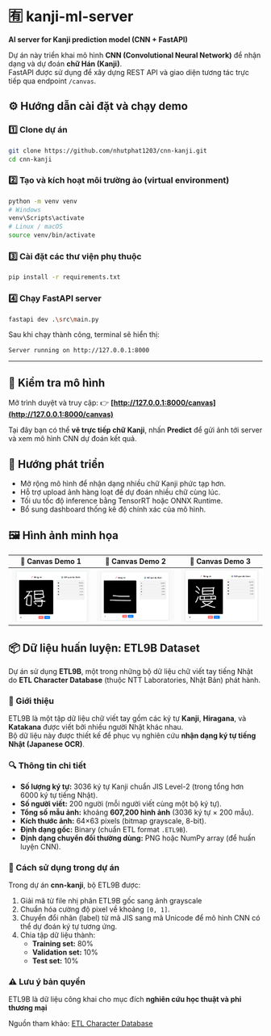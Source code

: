 
# 🈶 kanji-ml-server  
**AI server for Kanji prediction model (CNN + FastAPI)**  

Dự án này triển khai mô hình **CNN (Convolutional Neural Network)** để nhận dạng và dự đoán **chữ Hán (Kanji)**.  
FastAPI được sử dụng để xây dựng REST API và giao diện tương tác trực tiếp qua endpoint `/canvas`.

## ⚙️ Hướng dẫn cài đặt và chạy demo

### 1️⃣ Clone dự án

```bash
git clone https://github.com/nhutphat1203/cnn-kanji.git
cd cnn-kanji
````

### 2️⃣ Tạo và kích hoạt môi trường ảo (virtual environment)

```bash
python -m venv venv
# Windows
venv\Scripts\activate
# Linux / macOS
source venv/bin/activate
```

### 3️⃣ Cài đặt các thư viện phụ thuộc

```bash
pip install -r requirements.txt
```

### 4️⃣ Chạy FastAPI server

```bash
fastapi dev .\src\main.py
```

Sau khi chạy thành công, terminal sẽ hiển thị:

```
Server running on http://127.0.0.1:8000
```

---

## 🧠 Kiểm tra mô hình

Mở trình duyệt và truy cập:
👉 **[http://127.0.0.1:8000/canvas](http://127.0.0.1:8000/canvas)**

Tại đây bạn có thể **vẽ trực tiếp chữ Kanji**, nhấn **Predict** để gửi ảnh tới server và xem mô hình CNN dự đoán kết quả.



## 🚀 Hướng phát triển

* Mở rộng mô hình để nhận dạng nhiều chữ Kanji phức tạp hơn.
* Hỗ trợ upload ảnh hàng loạt để dự đoán nhiều chữ cùng lúc.
* Tối ưu tốc độ inference bằng TensorRT hoặc ONNX Runtime.
* Bổ sung dashboard thống kê độ chính xác của mô hình.

## 🖼️ Hình ảnh minh họa

| 🧩 Canvas Demo 1 | 🧩 Canvas Demo 2 | 🧩 Canvas Demo 3 |
|:----------------:|:----------------:|:----------------:|
| ![Canvas 1](images/1.png) | ![Canvas 2](images/2.png) | ![Canvas 3](images/3.png) |


## 📦 Dữ liệu huấn luyện: ETL9B Dataset

Dự án sử dụng **ETL9B**, một trong những bộ dữ liệu chữ viết tay tiếng Nhật do **ETL Character Database** (thuộc NTT Laboratories, Nhật Bản) phát hành.

### 🧾 Giới thiệu
ETL9B là một tập dữ liệu chữ viết tay gồm các ký tự **Kanji**, **Hiragana**, và **Katakana** được viết bởi nhiều người Nhật khác nhau.  
Bộ dữ liệu này được thiết kế để phục vụ nghiên cứu **nhận dạng ký tự tiếng Nhật (Japanese OCR)**.

### 🔍 Thông tin chi tiết
- **Số lượng ký tự:** 3036 ký tự Kanji chuẩn JIS Level-2 (trong tổng hơn 6000 ký tự tiếng Nhật).  
- **Số người viết:** 200 người (mỗi người viết cùng một bộ ký tự).  
- **Tổng số mẫu ảnh:** khoảng **607,200 hình ảnh** (3036 ký tự × 200 mẫu).  
- **Kích thước ảnh:** 64×63 pixels (bitmap grayscale, 8-bit).  
- **Định dạng gốc:** Binary (chuẩn ETL format `.ETL9B`).  
- **Định dạng chuyển đổi thường dùng:** PNG hoặc NumPy array (để huấn luyện CNN).  

### 🧠 Cách sử dụng trong dự án
Trong dự án **cnn-kanji**, bộ ETL9B được:
1. Giải mã từ file nhị phân ETL9B gốc sang ảnh grayscale
2. Chuẩn hóa cường độ pixel về khoảng `[0, 1]`.  
3. Chuyển đổi nhãn (label) từ mã JIS sang mã Unicode để mô hình CNN có thể dự đoán ký tự tương ứng.  
4. Chia tập dữ liệu thành:
   - **Training set:** 80%  
   - **Validation set:** 10%  
   - **Test set:** 10%

### ⚠️ Lưu ý bản quyền
ETL9B là dữ liệu công khai cho mục đích **nghiên cứu học thuật và phi thương mại**

Nguồn tham khảo: [ETL Character Database](http://etlcdb.db.aist.go.jp/the-etl-character-database/)
